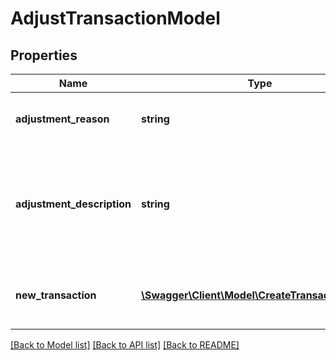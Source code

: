 # AdjustTransactionModel

## Properties
Name | Type | Description | Notes
------------ | ------------- | ------------- | -------------
**adjustment_reason** | **string** | A reason code indicating why this adjustment was made | 
**adjustment_description** | **string** | If the AdjustmentReason is \&quot;Other\&quot;, specify the reason here.                This is required when the AdjustmentReason is 8 (Other). | [optional] 
**new_transaction** | [**\Swagger\Client\Model\CreateTransactionModel**](CreateTransactionModel.md) | Replace the current transaction with tax data calculated for this new transaction | 

[[Back to Model list]](../README.md#documentation-for-models) [[Back to API list]](../README.md#documentation-for-api-endpoints) [[Back to README]](../README.md)



